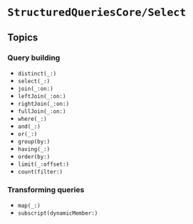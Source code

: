# ``StructuredQueriesCore/Select``

## Topics

### Query building

- ``distinct(_:)``
- ``select(_:)``
- ``join(_:on:)``
- ``leftJoin(_:on:)``
- ``rightJoin(_:on:)``
- ``fullJoin(_:on:)``
- ``where(_:)``
- ``and(_:)``
- ``or(_:)``
- ``group(by:)``
- ``having(_:)``
- ``order(by:)``
- ``limit(_:offset:)``
- ``count(filter:)``

### Transforming queries

- ``map(_:)``
- ``subscript(dynamicMember:)``
